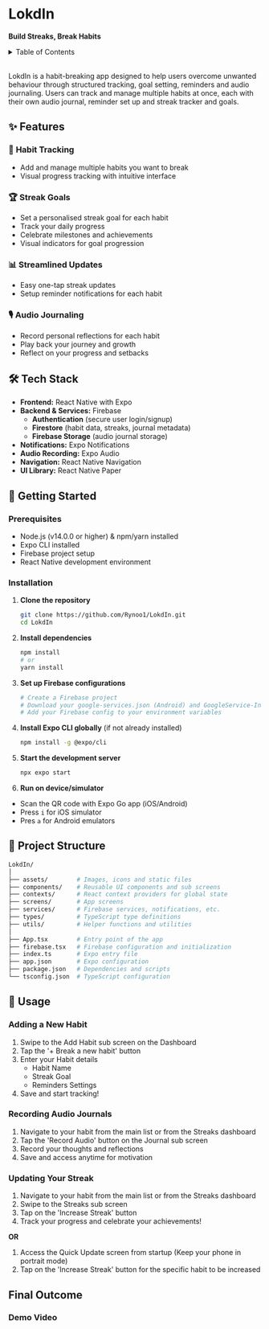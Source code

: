 # LokdIn

**Build Streaks, Break Habits**

<!-- TABLE OF CONTENTS -->
<details>
  <summary>Table of Contents</summary>
  <ol>
    <li>
      <a href="#-features">✨Features</a>
      <ul>
        <li><a href="#-habit-tracking">Habit Tracking</a></li>
        <li><a href="#-streak-goals">Streak Goals</a></li>
        <li><a href="#-streamlined-updates">Streamlined Updates</a></li>
        <li><a href="#%EF%B8%8F-audio-journaling">Audio Journaling</a></li>
      </ul>
    </li>
    <li><a href="#%EF%B8%8F-tech-stack">🛠️Tech Stack</a></li>
    <li>
        <a href="#-getting-started">🚀Getting Started</a>
        <ul>
        <li><a href="#prerequisites">Prerequisites</a></li>
        <li><a href="#installation">Installation</a></li>
        </ul>
    </li>
    <li><a href="#-project-structure">📂Project Structure</a></li>
    <li><a href="#-usage">📱Usage</a></li>
  </ol>
</details>

<br/>

LokdIn is a habit-breaking app designed to help users overcome unwanted behaviour through structured tracking, goal setting, reminders and audio journaling. Users can track and manage multiple habits at once, each with their own audio journal, reminder set up and streak tracker and goals.


## ✨ Features

### 🎯 **Habit Tracking**
- Add and manage multiple habits you want to break
- Visual progress tracking with intuitive interface

### 🏆 **Streak Goals**
- Set a personalised streak goal for each habit
- Track your daily progress
- Celebrate milestones and achievements
- Visual indicators for goal progression

### 📊 **Streamlined Updates**
- Easy one-tap streak updates
- Setup reminder notifications for each habit

### 🎙️ **Audio Journaling**
- Record personal reflections for each habit
- Play back your journey and growth
- Reflect on your progress and setbacks


## 🛠️ Tech Stack

- **Frontend:** React Native with Expo
- **Backend & Services:** Firebase
    - **Authentication** (secure user login/signup)
    - **Firestore** (habit data, streaks, journal metadata)
    - **Firebase Storage** (audio journal storage)
- **Notifications:** Expo Notifications
- **Audio Recording:** Expo Audio
- **Navigation:** React Native Navigation
- **UI Library:** React Native Paper


## 🚀 Getting Started

### Prerequisites
- Node.js (v14.0.0 or higher) & npm/yarn installed
- Expo CLI installed
- Firebase project setup
- React Native development environment

### Installation

1. **Clone the repository**
   ```bash
   git clone https://github.com/Rynoo1/LokdIn.git
   cd LokdIn
   ```

2. **Install dependencies**
   ```bash
   npm install
   # or
   yarn install
   ```

3. **Set up Firebase configurations**
   ```bash
   # Create a Firebase project
   # Download your google-services.json (Android) and GoogleService-Info.plist (iOS)
   # Add your Firebase config to your environment variables
   ```

4. **Install Expo CLI globally** (if not already installed)
    ```bash
    npm install -g @expo/cli
    ```

5. **Start the development server**
   ```bash
   npx expo start
   ```

6. **Run on device/simulator**
- Scan the QR code with Expo Go app (iOS/Android)
- Press `i` for iOS simulator
- Pres `a` for Android emulators 

## 📂 Project Structure
```bash
LokdIn/
│
├── assets/        # Images, icons and static files
├── components/    # Reusable UI components and sub screens
├── contexts/      # React context providers for global state
├── screens/       # App screens
├── services/      # Firebase services, notifications, etc.
├── types/         # TypeScript type definitions
├── utils/         # Helper functions and utilities
│
├── App.tsx        # Entry point of the app
├── firebase.tsx   # Firebase configuration and initialization
├── index.ts       # Expo entry file
├── app.json       # Expo configuration
├── package.json   # Dependencies and scripts
└── tsconfig.json  # TypeScript configuration
```

## 📱 Usage

### Adding a New Habit
1. Swipe to the Add Habit sub screen on the Dashboard
2. Tap the '+ Break a new habit' button
3. Enter your Habit details
    - Habit Name
    - Streak Goal
    - Reminders Settings  
5. Save and start tracking!

### Recording Audio Journals
1. Navigate to your habit from the main list or from the Streaks dashboard
2. Tap the 'Record Audio' button on the Journal sub screen
3. Record your thoughts and reflections
4. Save and access anytime for motivation

### Updating Your Streak
1. Navigate to your habit from the main list or from the Streaks dashboard
2. Swipe to the Streaks sub screen
3. Tap on the 'Increase Streak' button
4. Track your progress and celebrate your achievements!

**OR**

1. Access the Quick Update screen from startup (Keep your phone in portrait mode)
2. Tap on the 'Increase Streak' button for the specific habit to be increased

## Final Outcome

### Demo Video
